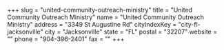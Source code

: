 +++
slug = "united-community-outreach-ministry"
title = "United Community Outreach Ministry"
name = "United Community Outreach Ministry"
address = "3349 St Augustine Rd"
cityIndexKey = "city-fl-jacksonville"
city = "Jacksonville"
state = "FL"
postal = "32207"
website = ""
phone = "904-396-2401"
fax = ""
+++
